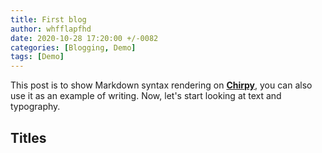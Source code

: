 ```yaml
---
title: First blog
author: whfflapfhd
date: 2020-10-28 17:20:00 +/-0082
categories: [Blogging, Demo]
tags: [Demo]
---
```


This post is to show Markdown syntax rendering on [**Chirpy**](https://github.com/cotes2020/jekyll-theme-chirpy/fork), you can also use it as an example of writing. Now, let's start looking at text and typography.


## Titles